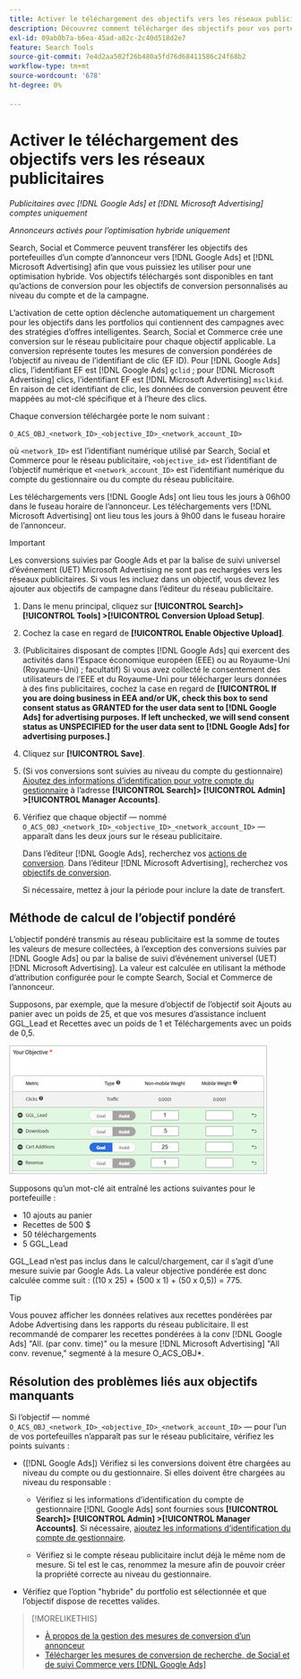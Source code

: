 ```yaml
---
title: Activer le téléchargement des objectifs vers les réseaux publicitaires
description: Découvrez comment télécharger des objectifs pour vos portefeuilles hybrides vers  [!DNL Google Ads] et [!DNL Microsoft Advertising].
exl-id: 09ab0b7a-b6ea-45ad-a82c-2c40d518d2e7
feature: Search Tools
source-git-commit: 7e4d2aa502f26b480a5fd76d68411586c24f68b2
workflow-type: tm+mt
source-wordcount: '678'
ht-degree: 0%

---
```


# Activer le téléchargement des objectifs vers les réseaux publicitaires

*Publicitaires avec [!DNL Google Ads] et [!DNL Microsoft Advertising] comptes uniquement*

*Annonceurs activés pour l’optimisation hybride uniquement*

Search, Social et Commerce peuvent transférer les objectifs des portefeuilles d’un compte d’annonceur vers [!DNL Google Ads] et [!DNL Microsoft Advertising] afin que vous puissiez les utiliser pour une optimisation hybride. Vos objectifs téléchargés sont disponibles en tant qu’actions de conversion pour les objectifs de conversion personnalisés au niveau du compte et de la campagne.

L’activation de cette option déclenche automatiquement un chargement pour les objectifs dans les portfolios qui contiennent des campagnes avec des stratégies d’offres intelligentes. Search, Social et Commerce crée une conversion sur le réseau publicitaire pour chaque objectif applicable. La conversion représente toutes les mesures de conversion pondérées de l’objectif au niveau de l’identifiant de clic (EF ID). Pour [!DNL Google Ads] clics, l’identifiant EF est [!DNL Google Ads] `gclid` ; pour [!DNL Microsoft Advertising] clics, l’identifiant EF est [!DNL Microsoft Advertising] `msclkid`. En raison de cet identifiant de clic, les données de conversion peuvent être mappées au mot-clé spécifique et à l’heure des clics.

Chaque conversion téléchargée porte le nom suivant :

`O_ACS_OBJ_<network_ID>_<objective_ID>_<network_account_ID>`

où `<network_ID>` est l’identifiant numérique utilisé par Search, Social et Commerce pour le réseau publicitaire, `<objective_id>` est l’identifiant de l’objectif numérique et `<network_account_ID>` est l’identifiant numérique du compte du gestionnaire ou du compte du réseau publicitaire.

Les téléchargements vers [!DNL Google Ads] ont lieu tous les jours à 06h00 dans le fuseau horaire de l’annonceur. Les téléchargements vers [!DNL Microsoft Advertising] ont lieu tous les jours à 9h00 dans le fuseau horaire de l’annonceur.

>[!IMPORTANT]
>
>Les conversions suivies par Google Ads et par la balise de suivi universel d’événement (UET) Microsoft Advertising ne sont pas rechargées vers les réseaux publicitaires. Si vous les incluez dans un objectif, vous devez les ajouter aux objectifs de campagne dans l’éditeur du réseau publicitaire.

1. Dans le menu principal, cliquez sur **[!UICONTROL Search]> [!UICONTROL Tools] >[!UICONTROL Conversion Upload Setup]**.

1. Cochez la case en regard de **[!UICONTROL Enable Objective Upload]**.

1. (Publicitaires disposant de comptes [!DNL Google Ads] qui exercent des activités dans l’Espace économique européen (EEE) ou au Royaume-Uni (Royaume-Uni) ; facultatif) Si vous avez collecté le consentement des utilisateurs de l’EEE et du Royaume-Uni pour télécharger leurs données à des fins publicitaires, cochez la case en regard de **[!UICONTROL If you are doing business in EEA and/or UK, check this box to send consent status as GRANTED for the user data sent to [!DNL Google Ads] for advertising purposes. If left unchecked, we will send consent status as UNSPECIFIED for the user data sent to [!DNL Google Ads] for advertising purposes.]**

1. Cliquez sur **[!UICONTROL Save]**.

1. (Si vos conversions sont suivies au niveau du compte du gestionnaire) [Ajoutez des informations d’identification pour votre compte du gestionnaire](/help/search-social-commerce/admin/manager-accounts.md) à l’adresse **[!UICONTROL Search]> [!UICONTROL Admin] >[!UICONTROL Manager Accounts]**.

1. Vérifiez que chaque objectif — nommé `O_ACS_OBJ_<network_ID>_<objective_ID>_<network_account_ID>` — apparaît dans les deux jours sur le réseau publicitaire.

   Dans l’éditeur [!DNL Google Ads], recherchez vos [actions de conversion](https://support.google.com/google-ads/answer/11461796). Dans l’éditeur [!DNL Microsoft Advertising], recherchez vos [objectifs de conversion](https://help.ads.microsoft.com/#apex/ads/en/56709).

   Si nécessaire, mettez à jour la période pour inclure la date de transfert.

## Méthode de calcul de l’objectif pondéré

L’objectif pondéré transmis au réseau publicitaire est la somme de toutes les valeurs de mesure collectées, à l’exception des conversions suivies par [!DNL Google Ads] ou par la balise de suivi d’événement universel (UET) [!DNL Microsoft Advertising]. La valeur est calculée en utilisant la méthode d’attribution configurée pour le compte Search, Social et Commerce de l’annonceur.

Supposons, par exemple, que la mesure d’objectif de l’objectif soit Ajouts au panier avec un poids de 25, et que vos mesures d’assistance incluent GGL_Lead et Recettes avec un poids de 1 et Téléchargements avec un poids de 0,5.

![Exemple d&#39;un objectif pondéré](/help/search-social-commerce/assets/objective-example.png "Exemple d&#39;un objectif pondéré")

Supposons qu’un mot-clé ait entraîné les actions suivantes pour le portefeuille :

* 10 ajouts au panier
* Recettes de 500 $
* 50 téléchargements
* 5 GGL_Lead

GGL_Lead n’est pas inclus dans le calcul/chargement, car il s’agit d’une mesure suivie par Google Ads. La valeur objective pondérée est donc calculée comme suit : ((10 x 25) + (500 x 1) + (50 x 0,5)) = 775.

>[!TIP]
>
>Vous pouvez afficher les données relatives aux recettes pondérées par Adobe Advertising dans les rapports du réseau publicitaire. Il est recommandé de comparer les recettes pondérées à la conv [!DNL Google Ads] &quot;All. (par conv. time)&quot; ou la mesure [!DNL Microsoft Advertising] &quot;All conv. revenue,&quot; segmenté à la mesure O_ACS_OBJ*.<!--clarify -->

## Résolution des problèmes liés aux objectifs manquants

Si l’objectif — nommé `O_ACS_OBJ_<network_ID>_<objective_ID>_<network_account_ID>` — pour l’un de vos portefeuilles n’apparaît pas sur le réseau publicitaire, vérifiez les points suivants :

* ([!DNL Google Ads]) Vérifiez si les conversions doivent être chargées au niveau du compte ou du gestionnaire. Si elles doivent être chargées au niveau du responsable :

   * Vérifiez si les informations d’identification du compte de gestionnaire [!DNL Google Ads] sont fournies sous **[!UICONTROL Search]> [!UICONTROL Admin] >[!UICONTROL Manager Accounts]**. Si nécessaire, [ajoutez les informations d’identification du compte de gestionnaire](/help/search-social-commerce/admin/manager-accounts.md).

   * Vérifiez si le compte réseau publicitaire inclut déjà le même nom de mesure. Si tel est le cas, renommez la mesure afin de pouvoir créer la propriété correcte au niveau du gestionnaire.

* Vérifiez que l’option &quot;hybride&quot; du portfolio est sélectionnée et que l’objectif dispose de recettes valides.

>[!MORELIKETHIS]
>
>* [À propos de la gestion des mesures de conversion d’un annonceur](/help/search-social-commerce/admin/conversion-metrics/conversion-metric-about.md)
>* [ Télécharger les mesures de conversion de recherche, de Social et de suivi Commerce vers  [!DNL Google Ads]](conversion-metrics-upload-to-google.md)

